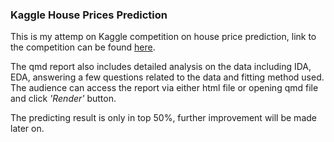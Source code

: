 ### Kaggle House Prices Prediction

This is my attemp on Kaggle competition on house price prediction, link to the competition can be found [here](https://www.kaggle.com/competitions/house-prices-advanced-regression-techniques).

The qmd report also includes detailed analysis on the data including IDA, EDA, answering a few questions related to the data and fitting method used. The audience can access the report via either html file or opening qmd file and click *'Render'* button.

The predicting result is only in top 50%, further improvement will be made later on.
